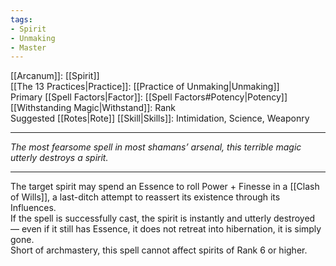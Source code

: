 ```yaml
---
tags:
- Spirit
- Unmaking
- Master
---
```


[[Arcanum]]: [[Spirit]]\
[[The 13 Practices|Practice]]: [[Practice of Unmaking|Unmaking]]\
Primary [[Spell Factors|Factor]]: [[Spell Factors#Potency|Potency]]\
[[Withstanding Magic|Withstand]]: Rank\
Suggested [[Rotes|Rote]] [[Skill|Skills]]: Intimidation, Science, Weaponry

---

_The most fearsome spell in most shamans’ arsenal, this terrible magic utterly destroys a spirit._

---

The target spirit may spend an Essence to roll Power + Finesse in a [[Clash of Wills]], a last-ditch attempt to reassert its existence through its Influences.\
If the spell is successfully cast, the spirit is instantly and utterly destroyed — even if it still has Essence, it does not retreat into hibernation, it is simply gone.\
Short of archmastery, this spell cannot affect spirits of Rank 6 or higher.